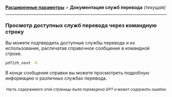 [**Расширенные параметры**](./introduction.md) > **Документация служб перевода** _(текущая)_

---

### Просмотр доступных служб перевода через командную строку

Вы можете подтвердить доступные службы перевода и их использование, распечатав справочное сообщение в командной строке.

```bash
pdf2zh_next -h
```

В конце сообщения справки вы можете просмотреть подробную информацию о различных службах перевода.

<div align="right"> 
<h6><small>Часть содержимого этой страницы была переведена GPT и может содержать ошибки.</small></h6>